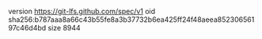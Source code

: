 version https://git-lfs.github.com/spec/v1
oid sha256:b787aaa8a66c43b55fe8a3b37732b6ea425ff24f48aeea85230656197c46d4bd
size 8944
